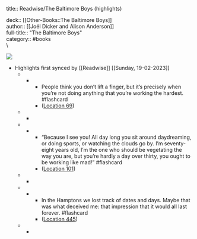 title:: Readwise/The Baltimore Boys (highlights)



deck:: [[Other-Books::The Baltimore Boys]]\
author:: [[Joël Dicker and Alison Anderson]]\
full-title:: "The Baltimore Boys"\
category:: #books\
\

![](https://m.media-amazon.com/images/I/91rhu01C2RL._SY160.jpg)

- Highlights first synced by [[Readwise]] [[Sunday, 19-02-2023]]
	- -
		- People think you don’t lift a finger, but it’s precisely when you’re not doing anything that you’re working the hardest. #flashcard
		- ([Location 69](https://readwise.io/to_kindle?action=open&asin=B01LZUGSXO&location=69))
	- -
	- -
		- “Because I see you! All day long you sit around daydreaming, or doing sports, or watching the clouds go by. I’m seventy-eight years old, I’m the one who should be vegetating the way you are, but you’re hardly a day over thirty, you ought to be working like mad!” #flashcard
		- ([Location 101](https://readwise.io/to_kindle?action=open&asin=B01LZUGSXO&location=101))
	- -
	- -
		- In the Hamptons we lost track of dates and days. Maybe that was what deceived me: that impression that it would all last forever. #flashcard
		- ([Location 445](https://readwise.io/to_kindle?action=open&asin=B01LZUGSXO&location=445))
	- -